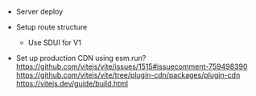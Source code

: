 - Server deploy
- Setup route structure

  - Use SDUI for V1

- Set up production CDN using esm.run?
  https://github.com/vitejs/vite/issues/1515#issuecomment-759498390
  https://github.com/vitejs/vite/tree/plugin-cdn/packages/plugin-cdn
  https://vitejs.dev/guide/build.html
